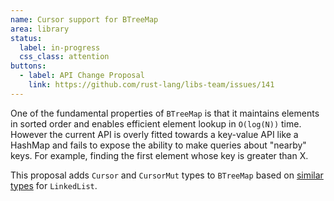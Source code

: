 ```yaml
---
name: Cursor support for BTreeMap
area: library
status: 
  label: in-progress
  css_class: attention
buttons:
  - label: API Change Proposal
    link: https://github.com/rust-lang/libs-team/issues/141
---
```

One of the fundamental properties of `BTreeMap` is that it maintains elements in sorted order and 
enables efficient element lookup in `O(log(N))` time. However the current API is overly fitted 
towards a key-value API like a HashMap and fails to expose the ability to make queries about 
"nearby" keys. For example, finding the first element whose key is greater than X.

This proposal adds `Cursor` and `CursorMut` types to `BTreeMap` based on  [similar][cursor] 
[types][cursor_mut] for `LinkedList`.

[cursor]: https://doc.rust-lang.org/nightly/std/collections/linked_list/struct.Cursor.html
[cursor_mut]: https://doc.rust-lang.org/nightly/std/collections/linked_list/struct.CursorMut.html